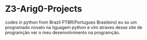 # Z3-Arig0-Projects
codes in python from Brazil
PTBR(Portugues Brasileiro)
eu so um programado novato na liguagem python
e vim atraves desse site de programção
ver o meu desenvolvimento na programção.
